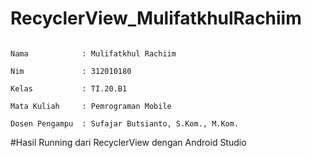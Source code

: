 # RecyclerView_MulifatkhulRachiim

~~~

Nama            : Mulifatkhul Rachiim

Nim             : 312010180

Kelas           : TI.20.B1

Mata Kuliah     : Pemrograman Mobile

Dosen Pengampu  : Sufajar Butsianto, S.Kom., M.Kom.

~~~

#Hasil Running dari RecyclerView dengan Android Studio



